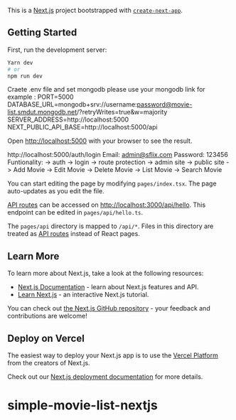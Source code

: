 This is a [Next.js](https://nextjs.org/) project bootstrapped with [`create-next-app`](https://github.com/vercel/next.js/tree/canary/packages/create-next-app).

## Getting Started

First, run the development server:

```bash
Yarn dev
# or
npm run dev
```
Craete .env file and  set mongodb please use  your mongodb link
for example : 
PORT=5000
DATABASE_URL=mongodb+srv://username:password@movie-list.smdut.mongodb.net/?retryWrites=true&w=majority
SERVER_ADDRESS=http://localhost:5000
NEXT_PUBLIC_API_BASE=http://localhost:5000/api

Open [http://localhost:5000](http://localhost:5000) with your browser to see the result.

http://localhost:5000/auth/login
Email: admin@sflix.com
Password: 123456
Funtionality:
-> auth
-> login
-> route protection
-> admin site
-> public site
-> Add Movie 
-> Edit Movie
-> Delete Movie
-> List Movie
-> Search Movie


You can start editing the page by modifying `pages/index.tsx`. The page auto-updates as you edit the file.

[API routes](https://nextjs.org/docs/api-routes/introduction) can be accessed on [http://localhost:3000/api/hello](http://localhost:3000/api/hello). This endpoint can be edited in `pages/api/hello.ts`.

The `pages/api` directory is mapped to `/api/*`. Files in this directory are treated as [API routes](https://nextjs.org/docs/api-routes/introduction) instead of React pages.

## Learn More

To learn more about Next.js, take a look at the following resources:

- [Next.js Documentation](https://nextjs.org/docs) - learn about Next.js features and API.
- [Learn Next.js](https://nextjs.org/learn) - an interactive Next.js tutorial.

You can check out [the Next.js GitHub repository](https://github.com/vercel/next.js/) - your feedback and contributions are welcome!

## Deploy on Vercel

The easiest way to deploy your Next.js app is to use the [Vercel Platform](https://vercel.com/new?utm_medium=default-template&filter=next.js&utm_source=create-next-app&utm_campaign=create-next-app-readme) from the creators of Next.js.

Check out our [Next.js deployment documentation](https://nextjs.org/docs/deployment) for more details.
# simple-movie-list-nextjs
